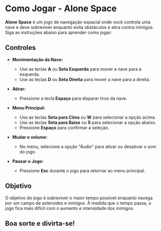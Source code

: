 # Como Jogar - Alone Space

**Alone Space** é um jogo de navegação espacial onde você controla uma nave e deve sobreviver enquanto evita obstáculos e atira contra inimigos. Siga as instruções abaixo para aprender como jogar:

## Controles

- **Movimentação da Nave:**
  - Use as teclas **A** ou **Seta Esquerda** para mover a nave para a esquerda.
  - Use as teclas **D** ou **Seta Direita** para mover a nave para a direita.

- **Atirar:**
  - Pressione a tecla **Espaço** para disparar tiros da nave.
  
- **Menu Principal:**
  - Use as teclas **Seta para Cima** ou **W** para selecionar a opção acima.
  - Use as teclas **Seta para Baixo** ou **S** para selecionar a opção abaixo.
  - Pressione **Espaço** para confirmar a seleção.
  
- **Mudar o volume:**
  - No menu, selecione a opção "Áudio" para ativar ou desativar o som do jogo.

- **Pausar o Jogo:**
  - Pressione **Esc** durante o jogo para retornar ao menu principal.

## Objetivo

O objetivo do jogo é sobreviver o maior tempo possível enquanto navega por um campo de asteroides e inimigos. À medida que o tempo passa, o jogo fica mais difícil com o aumento e intensidade dos inimigos.

## Boa sorte e divirta-se!
